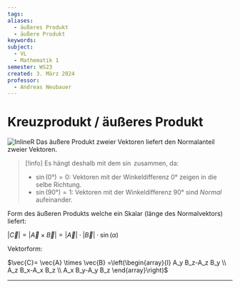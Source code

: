 ```yaml
---
tags: 
aliases:
  - äußeres Produkt
  - äußere Produkt
keywords: 
subject:
  - VL
  - Mathematik 1
semester: WS23
created: 3. März 2024
professor:
  - Andreas Neubauer
---
```

 

# Kreuzprodukt / äußeres Produkt

![InlineR](Kreuzprodukt.png)
Das äußere Produkt zweier Vektoren liefert den Normalanteil zweier Vektoren.

> [!info] Es hängt deshalb mit dem $\sin$ zusammen, da:
> - $\sin(0°) = 0$: Vektoren mit der Winkeldifferenz $0°$ zeigen in die selbe Richtung.
> - $\sin(90°) = 1$: Vektoren mit der Winkeldifferenz $90°$ sind *Normal* aufeinander.

Form des äußeren Produkts welche ein Skalar (länge des Normalvektors) liefert:

$\lvert \vec{C} \rvert = \lvert \vec{A}\times \vec{B} \rvert = \lvert \vec{A} \rvert\cdot \lvert \vec{B} \rvert\cdot \sin(\alpha)$

Vektorform:

$\vec{C}= \vec{A} \times \vec{B} =\left(\begin{array}{l} A_y B_z-A_z B_y \\ A_z B_x-A_x B_z \\ A_x B_y-A_y B_z \end{array}\right)$





---